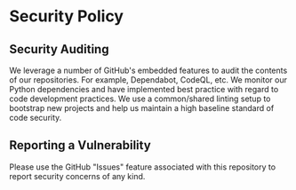 # Security Policy

## Security Auditing

We leverage a number of GitHub's embedded features to audit the contents of our repositories.
For example, Dependabot, CodeQL, etc. We monitor our Python dependencies and have implemented
best practice with regard to code development practices. We use a common/shared linting setup
to bootstrap new projects and help us maintain a high baseline standard of code security.

## Reporting a Vulnerability

Please use the GitHub "Issues" feature associated with this repository to report security concerns of any kind.
